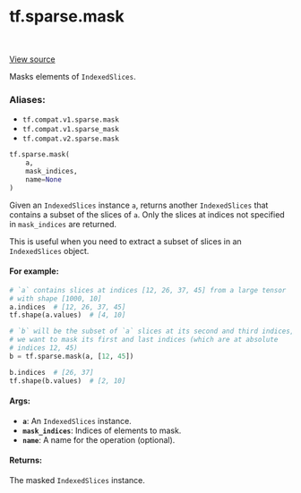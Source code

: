 <div itemscope itemtype="http://developers.google.com/ReferenceObject">
<meta itemprop="name" content="tf.sparse.mask" />
<meta itemprop="path" content="Stable" />
</div>

# tf.sparse.mask

<!-- Insert buttons -->

<table class="tfo-notebook-buttons tfo-api" align="left">
</table>

<a target="_blank" href="/code/stable/tensorflow/python/ops/array_ops.py">View source</a>



<!-- Start diff -->
Masks elements of `IndexedSlices`.

### Aliases:

* `tf.compat.v1.sparse.mask`
* `tf.compat.v1.sparse_mask`
* `tf.compat.v2.sparse.mask`


``` python
tf.sparse.mask(
    a,
    mask_indices,
    name=None
)
```



<!-- Placeholder for "Used in" -->

Given an `IndexedSlices` instance `a`, returns another `IndexedSlices` that
contains a subset of the slices of `a`. Only the slices at indices not
specified in `mask_indices` are returned.

This is useful when you need to extract a subset of slices in an
`IndexedSlices` object.

#### For example:



```python
# `a` contains slices at indices [12, 26, 37, 45] from a large tensor
# with shape [1000, 10]
a.indices  # [12, 26, 37, 45]
tf.shape(a.values)  # [4, 10]

# `b` will be the subset of `a` slices at its second and third indices, so
# we want to mask its first and last indices (which are at absolute
# indices 12, 45)
b = tf.sparse.mask(a, [12, 45])

b.indices  # [26, 37]
tf.shape(b.values)  # [2, 10]
```

#### Args:


* <b>`a`</b>: An `IndexedSlices` instance.
* <b>`mask_indices`</b>: Indices of elements to mask.
* <b>`name`</b>: A name for the operation (optional).


#### Returns:

The masked `IndexedSlices` instance.
